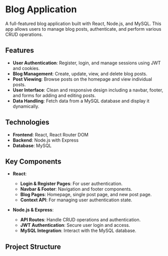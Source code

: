 # Blog Application

A full-featured blog application built with React, Node.js, and MySQL. This app allows users to manage blog posts, authenticate, and perform various CRUD operations.

## Features

- **User Authentication**: Register, login, and manage sessions using JWT and cookies.
- **Blog Management**: Create, update, view, and delete blog posts.
- **Post Viewing**: Browse posts on the homepage and view individual posts.
- **User Interface**: Clean and responsive design including a navbar, footer, and forms for adding and editing posts.
- **Data Handling**: Fetch data from a MySQL database and display it dynamically.

## Technologies

- **Frontend**: React, React Router DOM
- **Backend**: Node.js with Express
- **Database**: MySQL

## Key Components

- **React**: 
  - **Login & Register Pages**: For user authentication.
  - **Navbar & Footer**: Navigation and footer components.
  - **Blog Pages**: Homepage, single post page, and new post page.
  - **Context API**: For managing user authentication state.
  
- **Node.js & Express**: 
  - **API Routes**: Handle CRUD operations and authentication.
  - **JWT Authentication**: Secure user login and access.
  - **MySQL Integration**: Interact with the MySQL database.

## Project Structure

